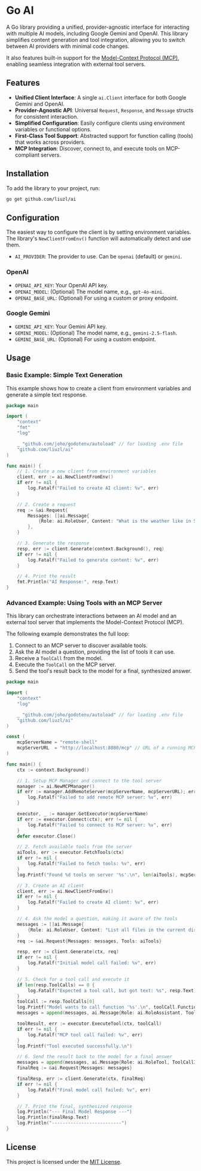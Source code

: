 # Go AI

A Go library providing a unified, provider-agnostic interface for interacting with multiple AI models, including Google Gemini and OpenAI. This library simplifies content generation and tool integration, allowing you to switch between AI providers with minimal code changes.

It also features built-in support for the [Model-Context Protocol (MCP)](https://github.com/modelcontextprotocol), enabling seamless integration with external tool servers.

## Features

- **Unified Client Interface**: A single `ai.Client` interface for both Google Gemini and OpenAI.
- **Provider-Agnostic API**: Universal `Request`, `Response`, and `Message` structs for consistent interaction.
- **Simplified Configuration**: Easily configure clients using environment variables or functional options.
- **First-Class Tool Support**: Abstracted support for function calling (tools) that works across providers.
- **MCP Integration**: Discover, connect to, and execute tools on MCP-compliant servers.

## Installation

To add the library to your project, run:

```sh
go get github.com/liuzl/ai
```

## Configuration

The easiest way to configure the client is by setting environment variables. The library's `NewClientFromEnv()` function will automatically detect and use them.

- `AI_PROVIDER`: The provider to use. Can be `openai` (default) or `gemini`.

### OpenAI

- `OPENAI_API_KEY`: Your OpenAI API key.
- `OPENAI_MODEL`: (Optional) The model name, e.g., `gpt-4o-mini`.
- `OPENAI_BASE_URL`: (Optional) For using a custom or proxy endpoint.

### Google Gemini

- `GEMINI_API_KEY`: Your Gemini API key.
- `GEMINI_MODEL`: (Optional) The model name, e.g., `gemini-2.5-flash`.
- `GEMINI_BASE_URL`: (Optional) For using a custom endpoint.

## Usage

### Basic Example: Simple Text Generation

This example shows how to create a client from environment variables and generate a simple text response.

```go
package main

import (
	"context"
	"fmt"
	"log"

	_ "github.com/joho/godotenv/autoload" // for loading .env file
	"github.com/liuzl/ai"
)

func main() {
	// 1. Create a new client from environment variables
	client, err := ai.NewClientFromEnv()
	if err != nil {
		log.Fatalf("Failed to create AI client: %v", err)
	}

	// 2. Create a request
	req := &ai.Request{
		Messages: []ai.Message{
			{Role: ai.RoleUser, Content: "What is the weather like in San Francisco?"},
		},
	}

	// 3. Generate the response
	resp, err := client.Generate(context.Background(), req)
	if err != nil {
		log.Fatalf("Failed to generate content: %v", err)
	}

	// 4. Print the result
	fmt.Println("AI Response:", resp.Text)
}
```

### Advanced Example: Using Tools with an MCP Server

This library can orchestrate interactions between an AI model and an external tool server that implements the Model-Context Protocol (MCP).

The following example demonstrates the full loop:
1.  Connect to an MCP server to discover available tools.
2.  Ask the AI model a question, providing the list of tools it can use.
3.  Receive a `ToolCall` from the model.
4.  Execute the `ToolCall` on the MCP server.
5.  Send the tool's result back to the model for a final, synthesized answer.

```go
package main

import (
	"context"
	"log"

	_ "github.com/joho/godotenv/autoload" // for loading .env file
	"github.com/liuzl/ai"
)

const (
	mcpServerName = "remote-shell"
	mcpServerURL  = "http://localhost:8080/mcp" // URL of a running MCP server
)

func main() {
	ctx := context.Background()

	// 1. Setup MCP Manager and connect to the tool server
	manager := ai.NewMCPManager()
	if err := manager.AddRemoteServer(mcpServerName, mcpServerURL); err != nil {
		log.Fatalf("Failed to add remote MCP server: %v", err)
	}

	executor, _ := manager.GetExecutor(mcpServerName)
	if err := executor.Connect(ctx); err != nil {
		log.Fatalf("Failed to connect to MCP server: %v", err)
	}
	defer executor.Close()

	// 2. Fetch available tools from the server
	aiTools, err := executor.FetchTools(ctx)
	if err != nil {
		log.Fatalf("Failed to fetch tools: %v", err)
	}
	log.Printf("Found %d tools on server '%s'.\n", len(aiTools), mcpServerName)

	// 3. Create an AI client
	client, err := ai.NewClientFromEnv()
	if err != nil {
		log.Fatalf("Failed to create AI client: %v", err)
	}

	// 4. Ask the model a question, making it aware of the tools
	messages := []ai.Message{
		{Role: ai.RoleUser, Content: "List all files in the current directory using the shell."},
	}
	req := &ai.Request{Messages: messages, Tools: aiTools}

	resp, err := client.Generate(ctx, req)
	if err != nil {
		log.Fatalf("Initial model call failed: %v", err)
	}

	// 5. Check for a tool call and execute it
	if len(resp.ToolCalls) == 0 {
		log.Fatalf("Expected a tool call, but got text: %s", resp.Text)
	}
	toolCall := resp.ToolCalls[0]
	log.Printf("Model wants to call function '%s'.\n", toolCall.Function)
	messages = append(messages, ai.Message{Role: ai.RoleAssistant, ToolCalls: resp.ToolCalls})

	toolResult, err := executor.ExecuteTool(ctx, toolCall)
	if err != nil {
		log.Fatalf("MCP tool call failed: %v", err)
	}
	log.Printf("Tool executed successfully.\n")

	// 6. Send the result back to the model for a final answer
	messages = append(messages, ai.Message{Role: ai.RoleTool, ToolCallID: toolCall.ID, Content: toolResult})
	finalReq := &ai.Request{Messages: messages}

	finalResp, err := client.Generate(ctx, finalReq)
	if err != nil {
		log.Fatalf("Final model call failed: %v", err)
	}

	// 7. Print the final, synthesized response
	log.Println("--- Final Model Response ---")
	log.Println(finalResp.Text)
	log.Println("--------------------------")
}
```

## License

This project is licensed under the [MIT License](LICENSE).
